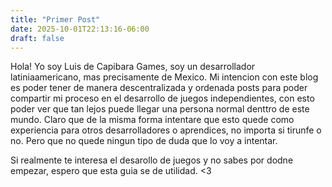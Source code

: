 ```yaml
---
title: "Primer Post"
date: 2025-10-01T22:13:16-06:00
draft: false
---
```


Hola! Yo soy Luis de Capibara Games, soy un desarrollador latiniaamericano, mas precisamente de Mexico. Mi intencion con este blog es poder tener de manera descentralizada y ordenada posts para poder compartir mi proceso en el desarrollo de juegos independientes, con esto poder ver que tan lejos puede llegar una persona normal denttro de este mundo. Claro que de la misma forma intentare que esto quede como experiencia para otros desarrolladores o aprendices, no importa si tirunfe o no. Pero que no quede ningun tipo de duda que lo voy a intentar.

Si realmente te interesa el desarollo de juegos y no sabes por dodne empezar, espero que esta guia se de utilidad. <3



